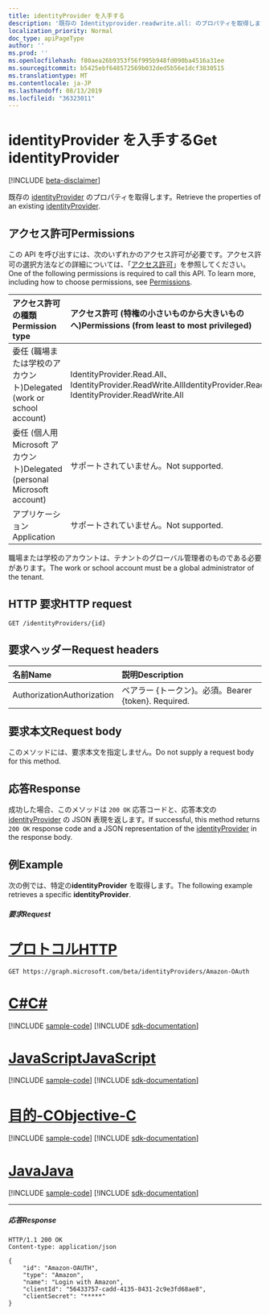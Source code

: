 ```yaml
---
title: identityProvider を入手する
description: '既存の Identityprovider.readwrite.all: のプロパティを取得します。'
localization_priority: Normal
doc_type: apiPageType
author: ''
ms.prod: ''
ms.openlocfilehash: f80aea26b9353f56f995b948fd090ba4516a31ee
ms.sourcegitcommit: b5425ebf648572569b032ded5b56e1dcf3830515
ms.translationtype: MT
ms.contentlocale: ja-JP
ms.lasthandoff: 08/13/2019
ms.locfileid: "36323011"
---
```

# <a name="get-identityprovider"></a><span data-ttu-id="50af7-103">identityProvider を入手する</span><span class="sxs-lookup"><span data-stu-id="50af7-103">Get identityProvider</span></span>

[!INCLUDE [beta-disclaimer](../../includes/beta-disclaimer.md)]

<span data-ttu-id="50af7-104">既存の [identityProvider](../resources/identityprovider.md) のプロパティを取得します。</span><span class="sxs-lookup"><span data-stu-id="50af7-104">Retrieve the properties of an existing [identityProvider](../resources/identityprovider.md).</span></span>

## <a name="permissions"></a><span data-ttu-id="50af7-105">アクセス許可</span><span class="sxs-lookup"><span data-stu-id="50af7-105">Permissions</span></span>

<span data-ttu-id="50af7-p101">この API を呼び出すには、次のいずれかのアクセス許可が必要です。アクセス許可の選択方法などの詳細については、「[アクセス許可](/graph/permissions-reference)」を参照してください。</span><span class="sxs-lookup"><span data-stu-id="50af7-p101">One of the following permissions is required to call this API. To learn more, including how to choose permissions, see [Permissions](/graph/permissions-reference).</span></span>

|<span data-ttu-id="50af7-108">アクセス許可の種類</span><span class="sxs-lookup"><span data-stu-id="50af7-108">Permission type</span></span>      | <span data-ttu-id="50af7-109">アクセス許可 (特権の小さいものから大きいものへ)</span><span class="sxs-lookup"><span data-stu-id="50af7-109">Permissions (from least to most privileged)</span></span>              |
|:--------------------|:---------------------------------------------------------|
|<span data-ttu-id="50af7-110">委任 (職場または学校のアカウント)</span><span class="sxs-lookup"><span data-stu-id="50af7-110">Delegated (work or school account)</span></span>|<span data-ttu-id="50af7-111">IdentityProvider.Read.All、IdentityProvider.ReadWrite.All</span><span class="sxs-lookup"><span data-stu-id="50af7-111">IdentityProvider.Read.All, IdentityProvider.ReadWrite.All</span></span>|
|<span data-ttu-id="50af7-112">委任 (個人用 Microsoft アカウント)</span><span class="sxs-lookup"><span data-stu-id="50af7-112">Delegated (personal Microsoft account)</span></span>| <span data-ttu-id="50af7-113">サポートされていません。</span><span class="sxs-lookup"><span data-stu-id="50af7-113">Not supported.</span></span>|
|<span data-ttu-id="50af7-114">アプリケーション</span><span class="sxs-lookup"><span data-stu-id="50af7-114">Application</span></span>|<span data-ttu-id="50af7-115">サポートされていません。</span><span class="sxs-lookup"><span data-stu-id="50af7-115">Not supported.</span></span>|

<span data-ttu-id="50af7-116">職場または学校のアカウントは、テナントのグローバル管理者のものである必要があります。</span><span class="sxs-lookup"><span data-stu-id="50af7-116">The work or school account must be a global administrator of the tenant.</span></span>

## <a name="http-request"></a><span data-ttu-id="50af7-117">HTTP 要求</span><span class="sxs-lookup"><span data-stu-id="50af7-117">HTTP request</span></span>

<!-- { "blockType": "ignored" } -->
```http
GET /identityProviders/{id}
```

## <a name="request-headers"></a><span data-ttu-id="50af7-118">要求ヘッダー</span><span class="sxs-lookup"><span data-stu-id="50af7-118">Request headers</span></span>

|<span data-ttu-id="50af7-119">名前</span><span class="sxs-lookup"><span data-stu-id="50af7-119">Name</span></span>|<span data-ttu-id="50af7-120">説明</span><span class="sxs-lookup"><span data-stu-id="50af7-120">Description</span></span>|
|:---------------|:----------|
|<span data-ttu-id="50af7-121">Authorization</span><span class="sxs-lookup"><span data-stu-id="50af7-121">Authorization</span></span>|<span data-ttu-id="50af7-p102">ベアラー {トークン}。必須。</span><span class="sxs-lookup"><span data-stu-id="50af7-p102">Bearer {token}. Required.</span></span>|

## <a name="request-body"></a><span data-ttu-id="50af7-124">要求本文</span><span class="sxs-lookup"><span data-stu-id="50af7-124">Request body</span></span>

<span data-ttu-id="50af7-125">このメソッドには、要求本文を指定しません。</span><span class="sxs-lookup"><span data-stu-id="50af7-125">Do not supply a request body for this method.</span></span>

## <a name="response"></a><span data-ttu-id="50af7-126">応答</span><span class="sxs-lookup"><span data-stu-id="50af7-126">Response</span></span>

<span data-ttu-id="50af7-127">成功した場合、このメソッドは `200 OK` 応答コードと、応答本文の [identityProvider](../resources/identityprovider.md) の JSON 表現を返します。</span><span class="sxs-lookup"><span data-stu-id="50af7-127">If successful, this method returns `200 OK` response code and a JSON representation of the [identityProvider](../resources/identityprovider.md) in the response body.</span></span>

## <a name="example"></a><span data-ttu-id="50af7-128">例</span><span class="sxs-lookup"><span data-stu-id="50af7-128">Example</span></span>

<span data-ttu-id="50af7-129">次の例では、特定の**identityProvider** を取得します。</span><span class="sxs-lookup"><span data-stu-id="50af7-129">The following example retrieves a specific **identityProvider**.</span></span>

##### <a name="request"></a><span data-ttu-id="50af7-130">要求</span><span class="sxs-lookup"><span data-stu-id="50af7-130">Request</span></span>


# <a name="httptabhttp"></a>[<span data-ttu-id="50af7-131">プロトコル</span><span class="sxs-lookup"><span data-stu-id="50af7-131">HTTP</span></span>](#tab/http)
<!-- {
  "blockType": "request",
  "name": "get_identityprovider"
}-->
```http
GET https://graph.microsoft.com/beta/identityProviders/Amazon-OAuth
```
# <a name="ctabcsharp"></a>[<span data-ttu-id="50af7-132">C#</span><span class="sxs-lookup"><span data-stu-id="50af7-132">C#</span></span>](#tab/csharp)
[!INCLUDE [sample-code](../includes/snippets/csharp/get-identityprovider-csharp-snippets.md)]
[!INCLUDE [sdk-documentation](../includes/snippets/snippets-sdk-documentation-link.md)]

# <a name="javascripttabjavascript"></a>[<span data-ttu-id="50af7-133">JavaScript</span><span class="sxs-lookup"><span data-stu-id="50af7-133">JavaScript</span></span>](#tab/javascript)
[!INCLUDE [sample-code](../includes/snippets/javascript/get-identityprovider-javascript-snippets.md)]
[!INCLUDE [sdk-documentation](../includes/snippets/snippets-sdk-documentation-link.md)]

# <a name="objective-ctabobjc"></a>[<span data-ttu-id="50af7-134">目的-C</span><span class="sxs-lookup"><span data-stu-id="50af7-134">Objective-C</span></span>](#tab/objc)
[!INCLUDE [sample-code](../includes/snippets/objc/get-identityprovider-objc-snippets.md)]
[!INCLUDE [sdk-documentation](../includes/snippets/snippets-sdk-documentation-link.md)]

# <a name="javatabjava"></a>[<span data-ttu-id="50af7-135">Java</span><span class="sxs-lookup"><span data-stu-id="50af7-135">Java</span></span>](#tab/java)
[!INCLUDE [sample-code](../includes/snippets/java/get-identityprovider-java-snippets.md)]
[!INCLUDE [sdk-documentation](../includes/snippets/snippets-sdk-documentation-link.md)]

---


##### <a name="response"></a><span data-ttu-id="50af7-136">応答</span><span class="sxs-lookup"><span data-stu-id="50af7-136">Response</span></span>

<!-- {
  "blockType": "response",
  "truncated": true,
  "@odata.type": "microsoft.graph.IdentityProvider"
} -->
```http
HTTP/1.1 200 OK
Content-type: application/json

{
    "id": "Amazon-OAUTH",
    "type": "Amazon",
    "name": "Login with Amazon",
    "clientId": "56433757-cadd-4135-8431-2c9e3fd68ae8",
    "clientSecret": "*****"
}
```

<!-- uuid: 8fcb5dbc-d5aa-4681-8e31-b001d5168d79
2015-10-25 14:57:30 UTC -->
<!--
{
  "type": "#page.annotation",
  "description": "Get identityProvider",
  "keywords": "",
  "section": "documentation",
  "tocPath": "",
  "suppressions": [
  ]
}
-->
